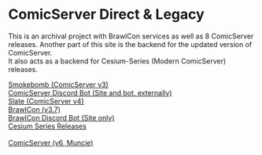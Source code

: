 # ComicServer Direct & Legacy

This is an archival project with BrawlCon services as well as 8 ComicServer releases.
Another part of this site is the backend for the updated version of ComicServer.
<br>
It also acts as a backend for Cesium-Series (Modern ComicServer) releases.

<a href="https://assets.comicserver.org/oldversion">Smokebomb (ComicServer v3)</a>
<br>
<a href="https://assets.comicserver.org/oldversion">ComicServer Discord Bot (Site and bot, externally)</a>
<br>
<a href="https://assets.comicserver.org/hello">Slate (ComicServer v4)</a>
<br>
<a href="https://assets.comicserver.org/brawlcon">BrawlCon (v3.7)</a>
<br>
<a href="https://assets.comicserver.org/brawlconbot">BrawlCon Discord Bot (Site only)</a>
<br>
<a href="https://assets.comicserver.org/releases">Cesium Series Releases</a>
<br>
<br>
<a href="https://www.comicserver.org/">ComicServer (v6, Muncie)</a>
